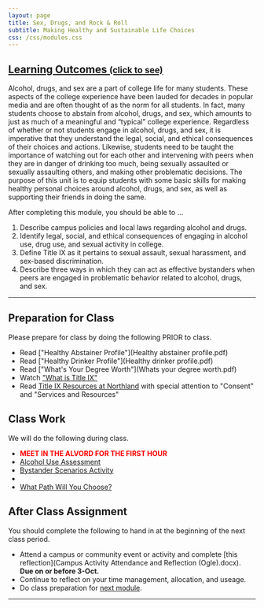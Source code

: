 ```yaml
---
layout: page
title: Sex, Drugs, and Rock & Roll 
subtitle: Making Healthy and Sustainable Life Choices
css: /css/modules.css
---
```


<div class="panel-group-ILOs">
  <div class="panel panel-default">
    <div class="panel-heading">
      <h2 class="panel-title">
        <a data-toggle="collapse" href="#ILOs">Learning Outcomes <small>(click to see)</small></a>
      </h2>
    </div>
    <div id="ILOs" class="panel-collapse collapse">
      <div class="panel-body">
<p>Alcohol, drugs, and sex are a part of college life for many students. These aspects of the college experience have been lauded for decades in popular media and are often thought of as the norm for all students. In fact, many students choose to abstain from alcohol, drugs, and sex, which amounts to just as much of a meaningful and “typical” college experience. Regardless of whether or not students engage in alcohol, drugs, and sex, it is imperative that they understand the legal, social, and ethical consequences of their choices and actions. Likewise, students need to be taught the importance of watching out for each other and intervening with peers when they are in danger of drinking too much, being sexually assaulted or sexually assaulting others, and making other problematic decisions. The purpose of this unit is to equip students with some basic skills for making healthy personal choices around alcohol, drugs, and sex, as well as supporting their friends in doing the same.</p>

<p>After completing this module, you should be able to ...</p>

<ol>
  <li>Describe campus policies and local laws regarding alcohol and drugs.</li>
  <li>Identify legal, social, and ethical consequences of engaging in alcohol use, drug use, and sexual activity in college.</li>
  <li>Define Title IX as it pertains to sexual assault, sexual harassment, and sex-based discrimination.</li>
  <li>Describe three ways in which they can act as effective bystanders when peers are engaged in problematic behavior related to alcohol, drugs, and sex.</li>
</ol>
      </div>
    </div>
  </div>
</div>

----

## Preparation for Class

Please prepare for class by doing the following PRIOR to class.

* Read ["Healthy Abstainer Profile"](Healthy abstainer profile.pdf)
* Read ["Healthy Drinker Profile"](Healthy drinker profile.pdf)
* Read ["What's Your Degree Worth"](Whats your degree worth.pdf)
* Watch ["What is Title IX"](https://www.youtube.com/watch?v=AKC72NYykXQ)
* Read [Title IX Resources at Northland](https://my.northland.edu/life/titleix/) with special attention to "Consent" and "Services and Resources"

## Class Work

We will do the following during class.

<ul>
  <li><span style="color:red;font-weight:bold">MEET IN THE ALVORD FOR THE FIRST HOUR</span></li>
  <li><a href="Personal use of alcohol assessment (Ogle).docx">Alcohol Use Assessment</a></li>
  <li><a href="https://nomore.org/learn/bystander-scenarios/">Bystander Scenarios Activity</a><li>
  <li><a href="What path will you choose (Ogle).docx">What Path Will You Choose?</a></li>
</ul>


## After Class Assignment

You should complete the following to hand in at the beginning of the next class period.

* Attend a campus or community event or activity and complete [this reflection](Campus Activity Attendance and Reflection (Ogle).docx). **Due on or before 3-Oct.**
* Continue to reflect on your time management, allocation, and useage.
* Do class preparation for [next module](../Academics).

----
